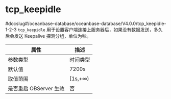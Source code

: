 tcp_keepidle 
=================================
#docslug#/oceanbase-database/oceanbase-database/V4.0.0/tcp_keepidle-1-2-3
`tcp_keepidle` 用于设置客户端连接上服务器后，如果没有数据发送，多久后会发送 Keepalive 探测分组，单位为秒。


|        属性        |    描述    |
|------------------|----------|
| 参数类型             | 时间类型     |
| 默认值              | 7200s    |
| 取值范围             | \[1s,+∞) |
| 是否重启 OBServer 生效 | 否        |


